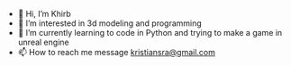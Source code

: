 - 👋 Hi, I’m Khirb
- 👀 I’m interested in 3d modeling and programming
- 🌱 I’m currently learning to code in Python and trying to make a game in unreal engine
- 📫 How to reach me message kristiansra@gmail.com
